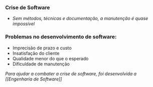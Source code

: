 
### Crise de Software
- *Sem métodos, técnicas e documentação, a manutenção é quase  impossível*
### Problemas no desenvolvimento de software:
- Imprecisão de prazo e custo
- Insatisfação do cliente
- Qualidade menor do que o esperado
- Dificuldade de manutenção

*Para ajudar a combater a crise de software, foi desenvolvida a [[Engenharia de Software]]*
